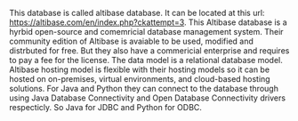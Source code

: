 This database is called altibase database. It can be located at this url: https://altibase.com/en/index.php?ckattempt=3. This Altibase database is a hyrbid 
open-source and comemricial database management system. Their community edition of Altibase is avaiable to be used, modified and distrbuted for free.
But they also have a commericial enterprise and requires to pay a fee for the license. The data model is a relational database model. Altibase hosting
model is flexible with their hosting models so it can be hosted on on-premises, virtual environments, and cloud-based hosting solutions. For Java and Python they can connect to the database through using Java Database Connectivity and Open Database Connectivity drivers respecticly. So Java for JDBC and Python for ODBC.
